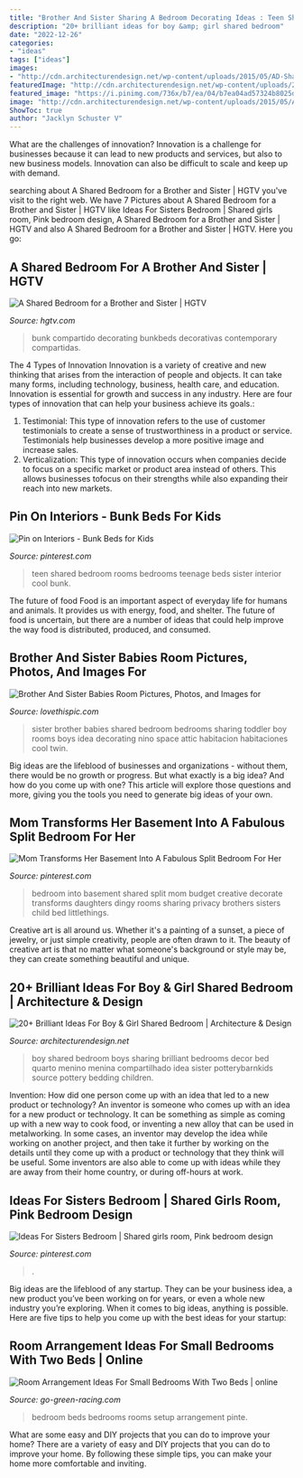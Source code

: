 ```yaml
---
title: "Brother And Sister Sharing A Bedroom Decorating Ideas : Teen Shared Bedroom Rooms Bedrooms Teenage Beds Sister Interior Cool Bunk"
description: "20+ brilliant ideas for boy &amp; girl shared bedroom"
date: "2022-12-26"
categories:
- "ideas"
tags: ["ideas"]
images:
- "http://cdn.architecturendesign.net/wp-content/uploads/2015/05/AD-Shared-Bedroom-Boy-Girl-9.jpg"
featuredImage: "http://cdn.architecturendesign.net/wp-content/uploads/2015/05/AD-Shared-Bedroom-Boy-Girl-9.jpg"
featured_image: "https://i.pinimg.com/736x/b7/ea/04/b7ea04ad57324b8025d674829492657d.jpg"
image: "http://cdn.architecturendesign.net/wp-content/uploads/2015/05/AD-Shared-Bedroom-Boy-Girl-9.jpg"
ShowToc: true
author: "Jacklyn Schuster V"
---
```



What are the challenges of innovation?
Innovation is a challenge for businesses because it can lead to new products and services, but also to new business models. Innovation can also be difficult to scale and keep up with demand.

	

		
searching about A Shared Bedroom for a Brother and Sister | HGTV you've visit to the right web. We have 7 Pictures about A Shared Bedroom for a Brother and Sister | HGTV like Ideas For Sisters Bedroom | Shared girls room, Pink bedroom design, A Shared Bedroom for a Brother and Sister | HGTV and also A Shared Bedroom for a Brother and Sister | HGTV. Here you go:
		
    
## A Shared Bedroom For A Brother And Sister | HGTV

<img loading=lazy src="https://hgtvhome.sndimg.com/content/dam/images/hgtv/fullset/2012/12/10/0/original_Child-Style-115-shared-kids-room-bunkbeds-wide_s4x3.jpg.rend.hgtvcom.616.462.suffix/1400974696049.jpeg" onerror="this.onerror=null;this.src='https://tse1.mm.bing.net/th?id=OIP.HlZKYMQTcgEn4Lo7ep7ASwHaFj&amp;pid=15.1';" alt="A Shared Bedroom for a Brother and Sister | HGTV">

_Source: hgtv.com_

>bunk compartido decorating bunkbeds decorativas contemporary compartidas. 

	

The 4 Types of Innovation
Innovation is a variety of creative and new thinking that arises from the interaction of people and objects. It can take many forms, including technology, business, health care, and education. Innovation is essential for growth and success in any industry. Here are four types of innovation that can help your business achieve its goals.: 
1. Testimonial: This type of innovation refers to the use of customer testimonials to create a sense of trustworthiness in a product or service. Testimonials help businesses develop a more positive image and increase sales. 
2. Verticalization: This type of innovation occurs when companies decide to focus on a specific market or product area instead of others. This allows businesses tofocus on their strengths while also expanding their reach into new markets. 

    
## Pin On Interiors - Bunk Beds For Kids

<img loading=lazy src="https://i.pinimg.com/originals/0d/68/12/0d6812cd4767ea443209b1412102e2d6.jpg" onerror="this.onerror=null;this.src='https://tse4.mm.bing.net/th?id=OIP.ezkA1HBIDXe2CfXEUH-gmQHaFc&amp;pid=15.1';" alt="Pin on Interiors - Bunk Beds for Kids">

_Source: pinterest.com_

>teen shared bedroom rooms bedrooms teenage beds sister interior cool bunk. 

	

The future of food
Food is an important aspect of everyday life for humans and animals. It provides us with energy, food, and shelter. The future of food is uncertain, but there are a number of ideas that could help improve the way food is distributed, produced, and consumed.

    
## Brother And Sister Babies Room Pictures, Photos, And Images For

<img loading=lazy src="http://www.lovethispic.com/uploaded_images/35673-Brother-And-Sister-Babies-Room.jpg" onerror="this.onerror=null;this.src='https://tse2.mm.bing.net/th?id=OIP.rqQRD5BR0-_pFX2FwOozhwHaHH&amp;pid=15.1';" alt="Brother And Sister Babies Room Pictures, Photos, and Images for">

_Source: lovethispic.com_

>sister brother babies shared bedroom bedrooms sharing toddler boy rooms boys idea decorating nino space attic habitacion habitaciones cool twin. 

	

Big ideas are the lifeblood of businesses and organizations - without them, there would be no growth or progress. But what exactly is a big idea? And how do you come up with one? This article will explore those questions and more, giving you the tools you need to generate big ideas of your own.

    
## Mom Transforms Her Basement Into A Fabulous Split Bedroom For Her

<img loading=lazy src="https://i.pinimg.com/736x/f9/c5/f1/f9c5f19d5e3a4291581ae2ede5e2ebbe.jpg" onerror="this.onerror=null;this.src='https://tse4.mm.bing.net/th?id=OIP.mKFMNTw69qVkjOfMcpI7GwHaD3&amp;pid=15.1';" alt="Mom Transforms Her Basement Into A Fabulous Split Bedroom For Her">

_Source: pinterest.com_

>bedroom into basement shared split mom budget creative decorate transforms daughters dingy rooms sharing privacy brothers sisters child bed littlethings. 

	

Creative art is all around us. Whether it's a painting of a sunset, a piece of jewelry, or just simple creativity, people are often drawn to it. The beauty of creative art is that no matter what someone's background or style may be, they can create something beautiful and unique.

    
## 20+ Brilliant Ideas For Boy &amp; Girl Shared Bedroom | Architecture &amp; Design

<img loading=lazy src="http://cdn.architecturendesign.net/wp-content/uploads/2015/05/AD-Shared-Bedroom-Boy-Girl-9.jpg" onerror="this.onerror=null;this.src='https://tse1.mm.bing.net/th?id=OIP.O-6Vrgx7HhE6ReoZPMcTHAHaF2&amp;pid=15.1';" alt="20+ Brilliant Ideas For Boy &amp; Girl Shared Bedroom | Architecture &amp; Design">

_Source: architecturendesign.net_

>boy shared bedroom boys sharing brilliant bedrooms decor bed quarto menino menina compartilhado idea sister potterybarnkids source pottery bedding children. 

	

Invention: How did one person come up with an idea that led to a new product or technology?
An inventor is someone who comes up with an idea for a new product or technology. It can be something as simple as coming up with a new way to cook food, or inventing a new alloy that can be used in metalworking. In some cases, an inventor may develop the idea while working on another project, and then take it further by working on the details until they come up with a product or technology that they think will be useful. Some inventors are also able to come up with ideas while they are away from their home country, or during off-hours at work.

    
## Ideas For Sisters Bedroom | Shared Girls Room, Pink Bedroom Design

<img loading=lazy src="https://i.pinimg.com/736x/b7/ea/04/b7ea04ad57324b8025d674829492657d.jpg" onerror="this.onerror=null;this.src='https://tse3.mm.bing.net/th?id=OIP.dG3gQbJZMTadAWW3suH2UQHaJY&amp;pid=15.1';" alt="Ideas For Sisters Bedroom | Shared girls room, Pink bedroom design">

_Source: pinterest.com_

>. 

	

Big ideas are the lifeblood of any startup. They can be your business idea, a new product you’ve been working on for years, or even a whole new industry you’re exploring. When it comes to big ideas, anything is possible. Here are five tips to help you come up with the best ideas for your startup: 

    
## Room Arrangement Ideas For Small Bedrooms With Two Beds | Online

<img loading=lazy src="https://i.pinimg.com/originals/9d/c4/f1/9dc4f139c4cc7b1ab358bac7f508ca82.jpg" onerror="this.onerror=null;this.src='https://tse4.mm.bing.net/th?id=OIP.RGTjwQmnWABWIFZjTZhOhQHaFj&amp;pid=15.1';" alt="Room Arrangement Ideas For Small Bedrooms With Two Beds | online">

_Source: go-green-racing.com_

>bedroom beds bedrooms rooms setup arrangement pinte. 

	

What are some easy and DIY projects that you can do to improve your home?
There are a variety of easy and DIY projects that you can do to improve your home. By following these simple tips, you can make your home more comfortable and inviting.

